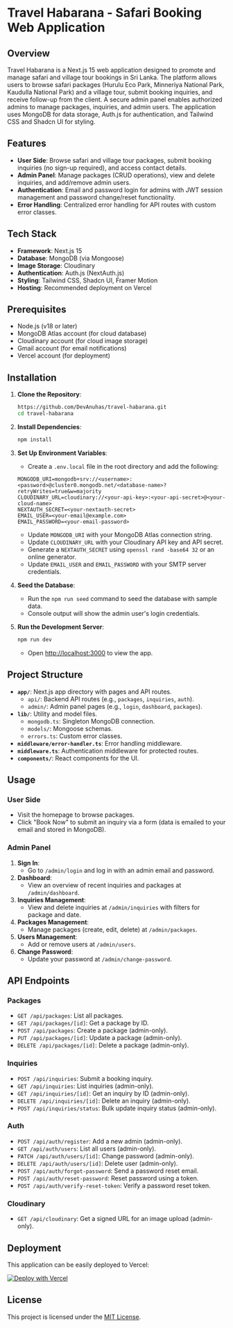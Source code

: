 # Travel Habarana - Safari Booking Web Application

## Overview

Travel Habarana is a Next.js 15 web application designed to promote and manage safari and village tour bookings in Sri Lanka. The platform allows users to browse safari packages (Hurulu Eco Park, Minneriya National Park, Kaudulla National Park) and a village tour, submit booking inquiries, and receive follow-up from the client. A secure admin panel enables authorized admins to manage packages, inquiries, and admin users. The application uses MongoDB for data storage, Auth.js for authentication, and Tailwind CSS and Shadcn UI for styling.

## Features

- **User Side**: Browse safari and village tour packages, submit booking inquiries (no sign-up required), and access contact details.
- **Admin Panel**: Manage packages (CRUD operations), view and delete inquiries, and add/remove admin users.
- **Authentication**: Email and password login for admins with JWT session management and password change/reset functionality.
- **Error Handling**: Centralized error handling for API routes with custom error classes.

## Tech Stack

- **Framework**: Next.js 15
- **Database**: MongoDB (via Mongoose)
- **Image Storage**: Cloudinary
- **Authentication**: Auth.js (NextAuth.js)
- **Styling**: Tailwind CSS, Shadcn UI, Framer Motion
- **Hosting**: Recommended deployment on Vercel

## Prerequisites

- Node.js (v18 or later)
- MongoDB Atlas account (for cloud database)
- Cloudinary account (for cloud image storage)
- Gmail account (for email notifications)
- Vercel account (for deployment)

## Installation

1. **Clone the Repository**:

   ```bash
   https://github.com/DevAnuhas/travel-habarana.git
   cd travel-habarana
   ```

2. **Install Dependencies**:

   ```bash
   npm install
   ```

3. **Set Up Environment Variables**:

   - Create a `.env.local` file in the root directory and add the following:

   ```env
   MONGODB_URI=mongodb+srv://<username>:<password>@cluster0.mongodb.net/<database-name>?retryWrites=true&w=majority
   CLOUDINARY_URL=cloudinary://<your-api-key>:<your-api-secret>@<your-cloud-name>
   NEXTAUTH_SECRET=<your-nextauth-secret>
   EMAIL_USER=<your-email@example.com>
   EMAIL_PASSWORD=<your-email-password>
   ```

   - Update `MONGODB_URI` with your MongoDB Atlas connection string.
   - Update `CLOUDINARY_URL` with your Cloudinary API key and API secret.
   - Generate a `NEXTAUTH_SECRET` using `openssl rand -base64 32` or an online generator.
   - Update `EMAIL_USER` and `EMAIL_PASSWORD` with your SMTP server credentials.

4. **Seed the Database**:

   - Run the `npm run seed` command to seed the database with sample data.
   - Console output will show the admin user's login credentials.

5. **Run the Development Server**:

   ```bash
   npm run dev
   ```

   - Open [http://localhost:3000](http://localhost:3000) to view the app.

## Project Structure

- **`app/`**: Next.js app directory with pages and API routes.
  - `api/`: Backend API routes (e.g., `packages`, `inquiries`, `auth`).
  - `admin/`: Admin panel pages (e.g., `login`, `dashboard`, `packages`).
- **`lib/`**: Utility and model files.
  - `mongodb.ts`: Singleton MongoDB connection.
  - `models/`: Mongoose schemas.
  - `errors.ts`: Custom error classes.
- **`middleware/error-handler.ts`**: Error handling middleware.
- **`middleware.ts`**: Authentication middleware for protected routes.
- **`components/`**: React components for the UI.

## Usage

### User Side

- Visit the homepage to browse packages.
- Click "Book Now" to submit an inquiry via a form (data is emailed to your email and stored in MongoDB).

### Admin Panel

1. **Sign In**:
   - Go to `/admin/login` and log in with an admin email and password.
2. **Dashboard**:
   - View an overview of recent inquiries and packages at `/admin/dashboard`.
3. **Inquiries Management**:
   - View and delete inquiries at `/admin/inquiries` with filters for package and date.
4. **Packages Management**:
   - Manage packages (create, edit, delete) at `/admin/packages`.
5. **Users Management**:
   - Add or remove users at `/admin/users`.
6. **Change Password**:
   - Update your password at `/admin/change-password`.

## API Endpoints

### Packages

- `GET /api/packages`: List all packages.
- `GET /api/packages/[id]`: Get a package by ID.
- `POST /api/packages`: Create a package (admin-only).
- `PUT /api/packages/[id]`: Update a package (admin-only).
- `DELETE /api/packages/[id]`: Delete a package (admin-only).

### Inquiries

- `POST /api/inquiries`: Submit a booking inquiry.
- `GET /api/inquiries`: List inquiries (admin-only).
- `GET /api/inquiries/[id]`: Get an inquiry by ID (admin-only).
- `DELETE /api/inquiries/[id]`: Delete an inquiry (admin-only).
- `POST /api/inquiries/status`: Bulk update inquiry status (admin-only).

### Auth

- `POST /api/auth/register`: Add a new admin (admin-only).
- `GET /api/auth/users`: List all users (admin-only).
- `PATCH /api/auth/users/[id]`: Change password (admin-only).
- `DELETE /api/auth/users/[id]`: Delete user (admin-only).
- `POST /api/auth/forgot-password`: Send a password reset email.
- `POST /api/auth/reset-password`: Reset password using a token.
- `POST /api/auth/verify-reset-token`: Verify a password reset token.

### Cloudinary

- `GET /api/cloudinary`: Get a signed URL for an image upload (admin-only).

## Deployment

This application can be easily deployed to Vercel:

[![Deploy with Vercel](https://vercel.com/button)](https://vercel.com/new/clone?repository-url=https%3A%2F%2Fgithub.com%2FDevAnuhas%2Ftravel-habarana.git)

## License

This project is licensed under the [MIT License](License.txt).
